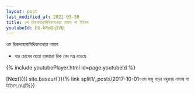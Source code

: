 ```yaml
---
layout: post
last_modified_at: 2021-03-30
title: ওম রিকসাহারামিথিকসানায়া নামায গা টাইমস
youtubeId: bG-hRmQq1VQ
---
```

 
 
 ওম রিকসাহারামিথিকসানায়া নামায  
 
 -  যার চোখের মতো হাজারো রিক বেদ মন্ত্র রয়েছে 
 
  
 
  
 
 
 
 
 
 


{% include youtubePlayer.html id=page.youtubeId %}
 
[Next]({{ site.baseurl }}{% link  split1/_posts/2017-10-01-ওম যজু পাড়া বহুজায় নামায গা টাইমস.md%})
 
